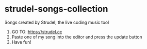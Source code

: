 # strudel-songs-collection
Songs created by Strudel, the live coding music tool

1) GO TO: https://strudel.cc
2) Paste one of my song into the editor and press the update button
3) Have fun!

